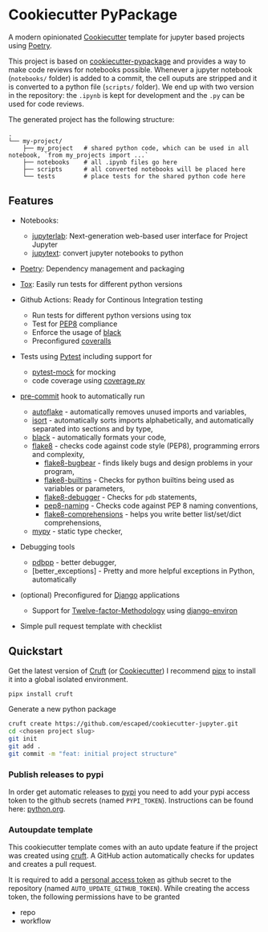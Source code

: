 # Cookiecutter PyPackage

A modern opinionated [Cookiecutter] template for jupyter based projects using [Poetry].

This project is based on [cookiecutter-pypackage](https://github.com/escaped/cookiecutter-pypackage) and provides a way to make code reviews for notebooks possible.
Whenever a jupyter notebook (`notebooks/` folder) is added to a commit, the cell ouputs are stripped and it is converted to a python file (`scripts/` folder).
We end up with two version in the repository: the `.ipynb` is kept for development and the `.py` can be used for code reviews.

The generated project has the following structure:

```text
.
└── my-project/
    ├── my_project   # shared python code, which can be used in all notebook, `from my_projects import ...` 
    ├── notebooks    # all .ipynb files go here
    ├── scripts      # all converted notebooks will be placed here
    └── tests        # place tests for the shared python code here
```

## Features

* Notebooks:
  * [jupyterlab]: Next-generation web-based user interface for Project Jupyter
  * [jupytext]: convert jupyter notebooks to python

* [Poetry]: Dependency management and packaging
* [Tox]: Easily run tests for different python versions
* Github Actions: Ready for Continous Integration testing

  * Run tests for different python versions using tox
  * Test for [PEP8] compliance
  * Enforce the usage of [black]
  * Preconfigured [coveralls]

* Tests using [Pytest] including support for

  * [pytest-mock] for mocking
  * code coverage using [coverage.py]

* [pre-commit] hook to automatically run

  * [autoflake] - automatically removes unused imports and variables,
  * [isort] - automatically sorts imports alphabetically, and automatically separated into sections and by type,
  * [black] - automatically formats your code,
  * [flake8] - checks code against code style (PEP8), programming errors and complexity,
    * [flake8-bugbear] - finds likely bugs and design problems in your program,
    * [flake8-builtins] - Checks for python builtins being used as variables or parameters,
    * [flake8-debugger] - Checks for `pdb` statements,
    * [pep8-naming] - Checks code against PEP 8 naming conventions,
    * [flake8-comprehensions] - helps you write better list/set/dict comprehensions,
  * [mypy] - static type checker,

* Debugging tools
  * [pdbpp] - better debugger,
  * [better_exceptions] - Pretty and more helpful exceptions in Python, automatically

* (optional) Preconfigured for [Django] applications

  * Support for [Twelve-factor-Methodology] using [django-environ]

* Simple pull request template with checklist

## Quickstart

Get the latest version of [Cruft] (or [Cookiecutter])
I recommend [pipx] to install it into a global isolated environment.

```sh
pipx install cruft
```

Generate a new python package

```sh
cruft create https://github.com/escaped/cookiecutter-jupyter.git
cd <chosen project slug>
git init
git add .
git commit -m "feat: initial project structure"
```

### Publish releases to pypi

In order get automatic releases to [pypi] you need to add your pypi access token to the github secrets (named `PYPI_TOKEN`).
Instructions can be found here: [python.org](https://packaging.python.org/guides/publishing-package-distribution-releases-using-github-actions-ci-cd-workflows/#saving-credentials-on-github).

### Autoupdate template

This cookiecutter template comes with an auto update feature if the project was created using [cruft].
A GitHub action automatically checks for updates and creates a pull request.

It is required to add a [personal access token](https://docs.github.com/en/free-pro-team@latest/github/authenticating-to-github/creating-a-personal-access-token)
as github secret to the repository (named `AUTO_UPDATE_GITHUB_TOKEN`).
While creating the access token, the following permissions have to be granted

* repo
* workflow

[autoflake]: https://pypi.org/project/autoflake/
[better-exceptions]: https://github.com/qix-/better-exceptions
[black]: https://black.readthedocs.io/en/stable/
[Conventional-Commits]: http://conventionalcommits.org/
[Cookiecutter]: https://github.com/audreyr/cookiecutter
[coverage.py]: https://coverage.readthedocs.io/
[coveralls]: https://coveralls.io/
[Cruft]: https://github.com/cruft/cruft
[django-environ]: https://github.com/joke2k/django-environ
[Django]: https://www.djangoproject.com/
[flake8-bugbear]: https://pypi.org/project/flake8-bugbear/
[flake8-builtins]: https://pypi.org/project/flake8-builtins/
[flake8-comprehensions]: https://pypi.org/project/flake8-comprehensions/
[flake8-debugger]: https://pypi.org/project/flake8-debugger/
[flake8]: http://flake8.pycqa.org/en/latest/
[isort]: https://github.com/timothycrosley/isort
[jupyterlab]: https://jupyterlab.readthedocs.io/en/stable/
[jupytext]: https://github.com/mwouts/jupytext
[mypy]: http://mypy-lang.org/
[pdbpp]: https://github.com/pdbpp/pdbpp
[PEP8]: https://www.python.org/dev/peps/pep-0008/
[pep8-naming]: https://pypi.org/project/pep8-naming/
[pip]: https://pip.pypa.io/en/stable/
[pipx]: https://github.com/pipxproject/pipx
[Poetry]: https://poetry.eustace.io/
[pre-commit]: https://pre-commit.com/
[pypi]: https://pypi.org/
[Pytest]: https://docs.pytest.org/en/latest/
[pytest-mock]: https://github.com/pytest-dev/pytest-mock/
[Tox]: http://testrun.org/tox/
[Twelve-factor-Methodology]: https://www.12factor.net/
